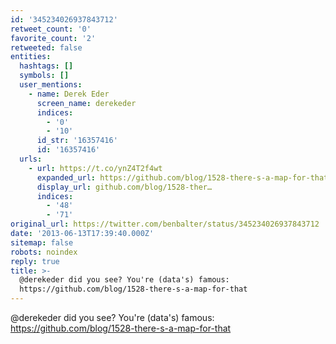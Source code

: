 ```yaml
---
id: '345234026937843712'
retweet_count: '0'
favorite_count: '2'
retweeted: false
entities:
  hashtags: []
  symbols: []
  user_mentions:
    - name: Derek Eder
      screen_name: derekeder
      indices:
        - '0'
        - '10'
      id_str: '16357416'
      id: '16357416'
  urls:
    - url: https://t.co/ynZ4T2f4wt
      expanded_url: https://github.com/blog/1528-there-s-a-map-for-that
      display_url: github.com/blog/1528-ther…
      indices:
        - '48'
        - '71'
original_url: https://twitter.com/benbalter/status/345234026937843712
date: '2013-06-13T17:39:40.000Z'
sitemap: false
robots: noindex
reply: true
title: >-
  @derekeder did you see? You're (data's) famous:
  https://github.com/blog/1528-there-s-a-map-for-that
---
```


@derekeder did you see? You're (data's) famous: https://github.com/blog/1528-there-s-a-map-for-that